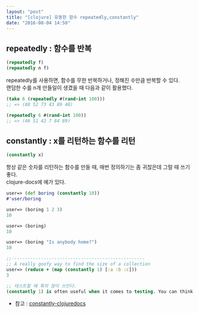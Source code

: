 ```yaml
---
layout: "post"
title: "[clojure] 유용한 함수 repeatedly,constantly"
date: "2016-08-04 14:50"
---
```


## repeatedly : 함수를 반복

```clojure
(repeatedly f)
(repeatedly n f)
```

repeatedly를 사용하면, 함수를 무한 반복하거나, 정해진 수만큼 반복할 수 있다.<br>
랜덤한 수를 n개 만들일이 생겼을 때 다음과 같이 활용했다.

```clojure
(take 6 (repeatedly #(rand-int 100)))
;; => (88 52 73 43 89 48)

(repeatedly 6 #(rand-int 100))
;; => (46 51 42 7 84 89)
```

## constantly : x를 리턴하는 함수를 리턴

```clojure
(constantly x)
```

항상 같은 숫자를 리턴하는 함수를 만들 때, 매번 정의하기는 좀 귀찮은데 그럴 때 쓰기 좋다.<br>
clojure-docs에 예가 있다.

```clojure
user=> (def boring (constantly 10))
#'user/boring

user=> (boring 1 2 3)
10

user=> (boring)
10

user=> (boring "Is anybody home?")
10

;;--------------------------------------------------
;; A really goofy way to find the size of a collection
user=> (reduce + (map (constantly 1) [:a :b :c]))
3

;; 테스트할 때 특히 많이 쓰인다.
(constantly 1) is often useful when it comes to testing. You can think of it like you would a "stub".
```

- 참고 : [constantly-clojuredocs]

[constantly-clojuredocs]: http://clojuredocs.org/clojure.core/constantly
